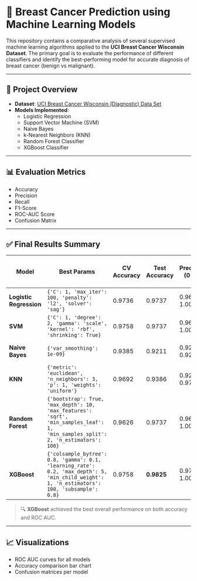 # 🧠 Breast Cancer Prediction using Machine Learning Models

This repository contains a comparative analysis of several supervised machine learning algorithms applied to the **UCI Breast Cancer Wisconsin Dataset**. The primary goal is to evaluate the performance of different classifiers and identify the best-performing model for accurate diagnosis of breast cancer (benign vs malignant).

---

## 📌 Project Overview

- **Dataset**: [UCI Breast Cancer Wisconsin (Diagnostic) Data Set](https://archive.ics.uci.edu/ml/datasets/Breast+Cancer+Wisconsin+(Diagnostic))
- **Models Implemented**:
  - Logistic Regression
  - Support Vector Machine (SVM)
  - Naive Bayes
  - k-Nearest Neighbors (KNN)
  - Random Forest Classifier
  - XGBoost Classifier

---

## 📊 Evaluation Metrics

- Accuracy
- Precision
- Recall
- F1-Score
- ROC-AUC Score
- Confusion Matrix

---

## ✅ Final Results Summary

| Model                   | Best Params                                                                                                                                   | CV Accuracy | Test Accuracy | Precision (0 / 1) | Recall (0 / 1) | F1-Score (0 / 1) | Confusion Matrix     |
| ----------------------- | --------------------------------------------------------------------------------------------------------------------------------------------- | ----------- | ------------- | ----------------- | -------------- | ---------------- | -------------------- |
| **Logistic Regression** | `{'C': 1, 'max_iter': 100, 'penalty': 'l2', 'solver': 'sag'}`                                                                                 | 0.9736      | 0.9737        | 0.96 / 1.00       | 1.00 / 0.93    | 0.98 / 0.96      | `[[72, 0], [3, 39]]` |
| **SVM**                 | `{'C': 1, 'degree': 2, 'gamma': 'scale', 'kernel': 'rbf', 'shrinking': True}`                                                                 | 0.9758      | 0.9737        | 0.96 / 1.00       | 1.00 / 0.93    | 0.98 / 0.96      | `[[72, 0], [3, 39]]` |
| **Naive Bayes**         | `{'var_smoothing': 1e-09}`                                                                                                                    | 0.9385      | 0.9211        | 0.92 / 0.92       | 0.96 / 0.86    | 0.94 / 0.89      | `[[69, 3], [6, 36]]` |
| **KNN**                 | `{'metric': 'euclidean', 'n_neighbors': 3, 'p': 1, 'weights': 'uniform'}`                                                                     | 0.9692      | 0.9386        | 0.92 / 0.97       | 0.99 / 0.86    | 0.95 / 0.91      | `[[71, 1], [6, 36]]` |
| **Random Forest**       | `{'bootstrap': True, 'max_depth': 10, 'max_features': 'sqrt', 'min_samples_leaf': 1, 'min_samples_split': 2, 'n_estimators': 100}`            | 0.9626      | 0.9737        | 0.96 / 1.00       | 1.00 / 0.93    | 0.98 / 0.96      | `[[72, 0], [3, 39]]` |
| **XGBoost**             | `{'colsample_bytree': 0.8, 'gamma': 0.1, 'learning_rate': 0.2, 'max_depth': 5, 'min_child_weight': 1, 'n_estimators': 100, 'subsample': 0.8}` | 0.9758      | **0.9825**    | 0.97 / 1.00       | 1.00 / 0.95    | 0.99 / 0.98      | `[[72, 0], [2, 40]]` |


> 🔍 **XGBoost** achieved the best overall performance on both accuracy and ROC AUC.

---

## 📈 Visualizations

- ROC AUC curves for all models
- Accuracy comparison bar chart
- Confusion matrices per model



